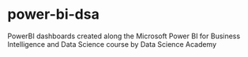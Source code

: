 # power-bi-dsa
PowerBI dashboards created along the Microsoft Power BI for Business Intelligence and Data Science course by Data Science Academy
